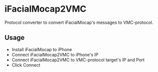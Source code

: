 # iFacialMocap2VMC
Protocol converter to convert iFacialMocap's messages to VMC-protocol.

## Usage
- Install iFacialMocap to iPhone
- Connect iFacialMocap2VMC to iPhone's IP
- Connect iFacialMocap2VMC to VMC-protocol target's IP and Port
- Click Connect

